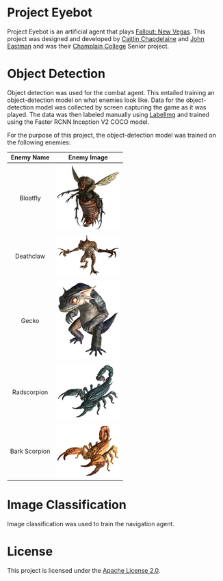# Project Eyebot
Project Eyebot is an artificial agent that plays [Fallout: New Vegas](https://fallout.fandom.com/wiki/Fallout:_New_Vegas). This project was designed and developed by [Caitlin Chapdelaine](https://www.linkedin.com/in/caitlin-chapdelaine-5a625516b/) and [John Eastman](https://www.linkedin.com/in/john-eastman-80a352136/) and was their [Champlain College](https://www.champlain.edu/) Senior project.

# Object Detection
Object detection was used for the combat agent. This entailed training an object-detection model on what enemies look like. Data for the object-detection model was collected by screen capturing the game as it was played. The data was then labeled manually using [LabelImg](https://github.com/tzutalin/labelImg) and trained using the Faster RCNN Inception V2 COCO model. 

For the purpose of this project, the object-detection model was trained on the following enemies:

| Enemy Name | Enemy Image |
|:----------:|:-----------:|
| Bloatfly   | ![Bloatfly](https://github.com/johneastman/Project-Eyebot/blob/master/images/enemies/Bloatfly.png) |
| Deathclaw  | ![Deathclaw](https://github.com/johneastman/Project-Eyebot/blob/master/images/enemies/Deathclaw.png) |
| Gecko      | ![Gecko](https://github.com/johneastman/Project-Eyebot/blob/master/images/enemies/Gecko.png) |
| Radscorpion | ![Radscorpion](https://github.com/johneastman/Project-Eyebot/blob/master/images/enemies/Radscorpion.png) |
| Bark Scorpion | [![Bark Scorpion](https://github.com/johneastman/Project-Eyebot/blob/master/images/enemies/Scorpion.png)](https://fallout.fandom.com/wiki/Bark_scorpion) |

# Image Classification
Image classification was used to train the navigation agent.

# License
This project is licensed under the [Apache License 2.0](https://github.com/johneastman/Project-Eyebot/blob/master/LICENSE).
